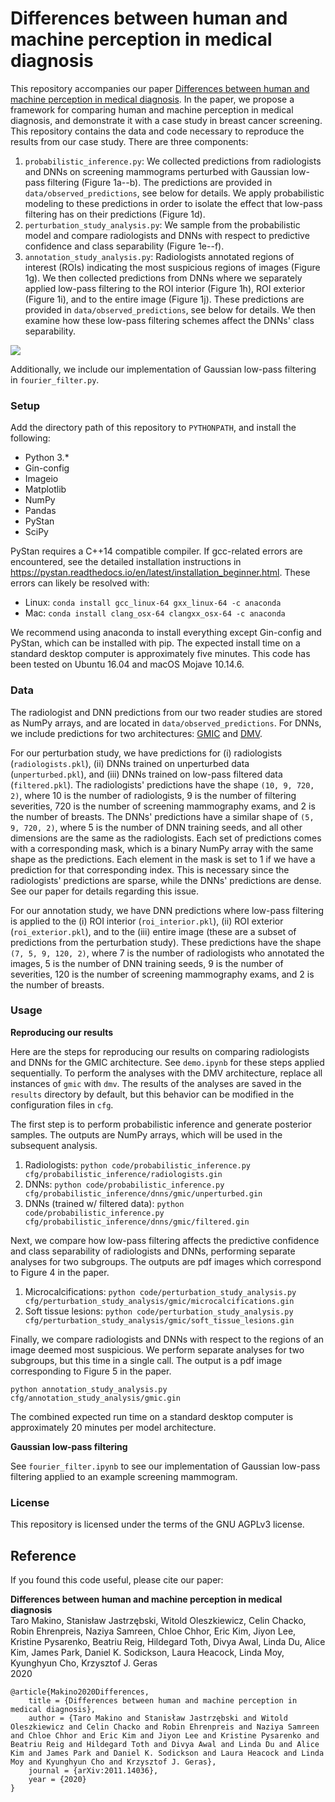# Differences between human and machine perception in medical diagnosis
This repository accompanies our paper [Differences between human and machine perception in medical diagnosis](https://arxiv.org/abs/2011.14036). In the paper, 
we propose a framework for comparing human and machine perception in medical diagnosis, and demonstrate it with a case 
study in breast cancer screening. This repository contains the data and code necessary to reproduce the results from our 
case study. There are three components:
1. `probabilistic_inference.py`: We collected predictions from radiologists and DNNs on screening mammograms perturbed 
with Gaussian low-pass filtering (Figure 1a--b). The predictions are provided in `data/observed_predictions`, see 
below for details. We apply probabilistic modeling to these predictions in order to isolate the effect that 
low-pass filtering has on their predictions (Figure 1d). 
2. `perturbation_study_analysis.py`: We sample from the probabilistic model and compare radiologists and DNNs 
with respect to predictive confidence and class separability (Figure 1e--f).
3. `annotation_study_analysis.py`: Radiologists annotated regions of interest (ROIs) indicating the most suspicious 
regions of images (Figure 1g). We then collected predictions from DNNs where we separately applied low-pass filtering to 
the ROI interior (Figure 1h), ROI exterior (Figure 1i), and to the entire image (Figure 1j). These predictions are provided 
in `data/observed_predictions`, see below for details. We then examine how these low-pass filtering schemes affect the 
DNNs' class separability.  

![](data/framework.svg)

Additionally, we include our implementation of Gaussian low-pass filtering in `fourier_filter.py`.

### Setup

Add the directory path of this repository to `PYTHONPATH`, and install the following:
* Python 3.*
* Gin-config
* Imageio
* Matplotlib
* NumPy
* Pandas
* PyStan
* SciPy

PyStan requires a C++14 compatible compiler. If gcc-related errors are encountered, see the detailed installation 
instructions in <https://pystan.readthedocs.io/en/latest/installation_beginner.html>. These errors can likely be 
resolved with:
* Linux: `conda install gcc_linux-64 gxx_linux-64 -c anaconda`
* Mac: `conda install clang_osx-64 clangxx_osx-64 -c anaconda`

We recommend using anaconda to install everything except Gin-config and PyStan, which can be installed with pip. The 
expected install time on a standard desktop computer is approximately five minutes. This code has been tested on Ubuntu 
16.04 and macOS Mojave 10.14.6.

### Data
The radiologist and DNN predictions from our two reader studies are stored as NumPy arrays, and are located in 
`data/observed_predictions`. For DNNs, we include predictions for two architectures: [GMIC](https://arxiv.org/abs/2002.07613) 
and [DMV](https://ieeexplore.ieee.org/document/8861376).

For our perturbation study, we have predictions for (i) radiologists (`radiologists.pkl`), (ii) DNNs trained on unperturbed 
data (`unperturbed.pkl`), and (iii) DNNs trained on low-pass filtered data (`filtered.pkl`). The radiologists' predictions 
have the shape `(10, 9, 720, 2)`, where 10 is the number of radiologists, 9 is the number of filtering severities, 720 is 
the number of screening mammography exams, and 2 is the number of breasts. The DNNs' predictions have a similar shape of 
`(5, 9, 720, 2)`, where 5 is the number of DNN training seeds, and all other dimensions are the same as the radiologists. 
Each set of predictions comes with a corresponding mask, which is a binary NumPy array with the same shape as the predictions. 
Each element in the mask is set to 1 if we have a prediction for that corresponding index. This is necessary since the 
radiologists' predictions are sparse, while the DNNs' predictions are dense. See our paper for details regarding this issue.

For our annotation study, we have DNN predictions where low-pass filtering is applied to the (i) ROI interior 
(`roi_interior.pkl`), (ii) ROI exterior (`roi_exterior.pkl`), and to the (iii) entire image (these are a subset of 
predictions from the perturbation study). These predictions have the shape `(7, 5, 9, 120, 2)`, where 7 is the number of 
radiologists who annotated the images, 5 is the number of DNN training seeds, 9 is the number of severities, 120 is the 
number of screening mammography exams, and 2 is the number of breasts.

### Usage
**Reproducing our results**

Here are the steps for reproducing our results on comparing radiologists and DNNs for the GMIC architecture. See 
`demo.ipynb` for these steps applied sequentially. To perform the analyses with the DMV architecture, replace all 
instances of `gmic` with `dmv`. The results of the analyses are saved in the `results` directory by default, but this 
behavior can be modified in the configuration files in `cfg`.

The first step is to perform probabilistic inference and generate posterior samples. The outputs are NumPy arrays, which 
will be used in the subsequent analysis.
1. Radiologists: `python code/probabilistic_inference.py cfg/probabilistic_inference/radiologists.gin`
2. DNNs: `python code/probabilistic_inference.py cfg/probabilistic_inference/dnns/gmic/unperturbed.gin`
3. DNNs (trained w/ filtered data): `python code/probabilistic_inference.py cfg/probabilistic_inference/dnns/gmic/filtered.gin`

Next, we compare how low-pass filtering affects the predictive confidence and class separability of radiologists 
and DNNs, performing separate analyses for two subgroups. The outputs are pdf images which correspond to Figure 4 in the paper.
1. Microcalcifications: `python code/perturbation_study_analysis.py cfg/perturbation_study_analysis/gmic/microcalcifications.gin`
2. Soft tissue lesions: `python code/perturbation_study_analysis.py cfg/perturbation_study_analysis/gmic/soft_tissue_lesions.gin` 

Finally, we compare radiologists and DNNs with respect to the regions of an image deemed most suspicious. We 
perform separate analyses for two subgroups, but this time in a single call. The output is a pdf image corresponding to 
Figure 5 in the paper.

`python annotation_study_analysis.py cfg/annotation_study_analysis/gmic.gin`

The combined expected run time on a standard desktop computer is approximately 20 minutes per model architecture.

**Gaussian low-pass filtering**

See `fourier_filter.ipynb` to see our implementation of Gaussian low-pass filtering applied to an example screening 
mammogram.

### License
This repository is licensed under the terms of the GNU AGPLv3 license.

## Reference

If you found this code useful, please cite our paper:

**Differences between human and machine perception in medical diagnosis**\
Taro Makino, Stanisław Jastrzębski, Witold Oleszkiewicz, Celin Chacko, Robin Ehrenpreis, Naziya Samreen, Chloe Chhor, Eric Kim, Jiyon Lee, Kristine Pysarenko, Beatriu Reig, Hildegard Toth, Divya Awal, Linda Du, Alice Kim, James Park, Daniel K. Sodickson, Laura Heacock, Linda Moy, Kyunghyun Cho, Krzysztof J. Geras\
2020

    @article{Makino2020Differences, 
        title = {Differences between human and machine perception in medical diagnosis},
        author = {Taro Makino and Stanisław Jastrzębski and Witold Oleszkiewicz and Celin Chacko and Robin Ehrenpreis and Naziya Samreen and Chloe Chhor and Eric Kim and Jiyon Lee and Kristine Pysarenko and Beatriu Reig and Hildegard Toth and Divya Awal and Linda Du and Alice Kim and James Park and Daniel K. Sodickson and Laura Heacock and Linda Moy and Kyunghyun Cho and Krzysztof J. Geras}, 
        journal = {arXiv:2011.14036},
        year = {2020}
    }

